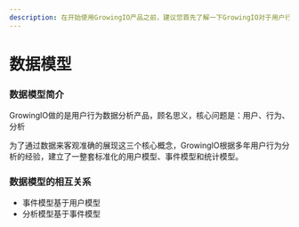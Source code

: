 ```yaml
---
description: 在开始使用GrowingIO产品之前，建议您首先了解一下GrowingIO对于用户行为是如何进行抽象和理解的。
---
```


# 数据模型

### 数据模型简介

GrowingIO做的是用户行为数据分析产品，顾名思义，核心问题是：用户、行为、分析

为了通过数据来客观准确的展现这三个核心概念，GrowingIO根据多年用户行为分析的经验，建立了一整套标准化的用户模型、事件模型和统计模型。

### 数据模型的相互关系

* 事件模型基于用户模型
* 分析模型基于事件模型

